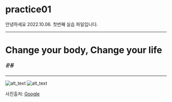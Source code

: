 # practice01

안녕하세요 2022.10.06. 첫번째 실습 파일입니다.

***
 
# <b> Change your body, Change your life</b>

##### 운동

------------------------------------


![alt_text](https://sinicropispine.com/wp-content/uploads/2017/05/strengthen-spine.jpg)
![alt_text](https://post.healthline.com/wp-content/uploads/2020/09/Back_Dumbbell_Workout_Weights-1200x628-Facebook-1200x628.jpg)

사진출처: [Google][googlelink]

[googlelink]:http://google.com

